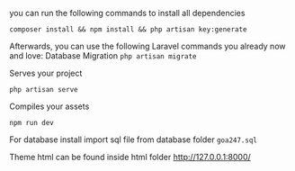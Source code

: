 you can run the following commands to install all dependencies

``composer install && npm install && php artisan key:generate``

Afterwards, you can use the following Laravel commands you already now and love:
Database Migration
``php artisan migrate``

Serves your project

``php artisan serve``

Compiles your assets

``npm run dev``

For database install import sql file from database folder
``goa247.sql``


Theme html can be found inside html folder
http://127.0.0.1:8000/
